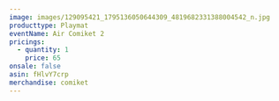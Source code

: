 ```yaml
---
image: images/129095421_1795136050644309_4819682331388004542_n.jpg
producttype: Playmat
eventName: Air Comiket 2
pricings:
  - quantity: 1
    price: 65
onsale: false
asin: fHlvY7crp
merchandise: comiket
---
```

